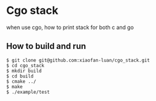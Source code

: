 # Cgo stack
when use cgo, how to print stack for both c and go

## How to build and run

    $ git clone git@github.com:xiaofan-luan/cgo_stack.git
    $ cd cgo_stack
    $ mkdir build
    $ cd build
    $ cmake ../
    $ make
    $ ./example/test


